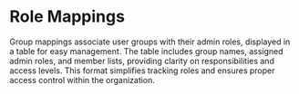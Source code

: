 # Role Mappings

Group mappings associate user groups with their admin roles, displayed in a table for easy management. The table includes group names, assigned admin roles, and member lists, providing clarity on responsibilities and access levels. This format simplifies tracking roles and ensures proper access control within the organization.

